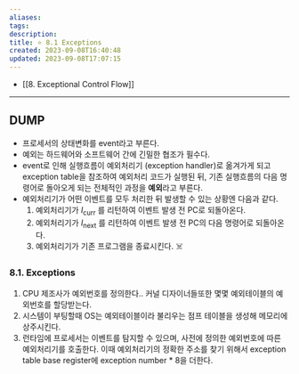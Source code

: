 ```yaml
---
aliases: 
tags: 
description:
title: ⭐️ 8.1 Exceptions
created: 2023-09-08T16:40:48
updated: 2023-09-08T17:07:15
---
```

- [[8. Exceptional Control Flow]]
___

## DUMP

- 프로세서의 상태변화를 event라고 부른다.
- 예외는 하드웨어와 소프트웨어 간에 긴밀한 협조가 필수다.
- event로 인해 실행흐름이 예외처리기 (exception handler)로 옮겨가게 되고 exception table을 참조하여 예외처리 코드가 실행된 뒤, 기존 실행흐름의 다음 명령어로 돌아오게 되는 전체적인 과정을 **예외**라고 부른다.
- 예외처리기가 어떤 이벤트를 모두 처리한 뒤 발생할 수 있는 상황엔 다음과 같다.
	1. 예외처리기가 $I_{\text{curr}}$ 를 리턴하여 이벤트 발생 전 PC로 되돌아온다.
	2. 예외처리기가 $I_{\text{next}}$ 를 리턴하여 이벤트 발생 전 PC의 다음 명령어로 되돌아온다.
	3. 예외처리기가 기존 프로그램을 종료시킨다. ☠️

### 8.1. Exceptions

1. CPU 제조사가 예외번호를 정의한다.. 커널 디자이너들또한 몇몇 예외테이블의 예외번호를 할당받는다.
2. 시스템이 부팅할때 OS는 예외테이블이라 불리우는 점프 테이블을 생성해 메모리에 상주시킨다.
3. 런타임에 프로세서는 이벤트를 탐지할 수 있으며, 사전에 정의한 예외번호에 따른 예외처리기를 호출한다. 이때 예외처리기의 정확한 주소를 찾기 위해서 exception table base register에 exception number * 8을 더한다.

